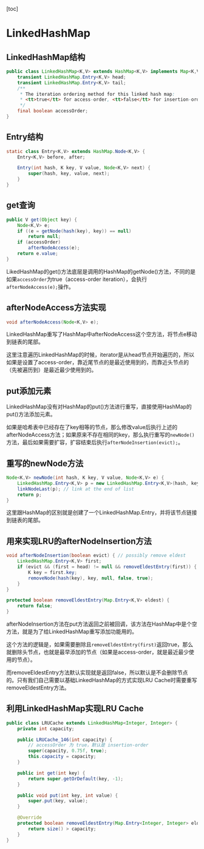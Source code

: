 [toc]

# LinkedHashMap

## LinkedHashMap结构

```java
public class LinkedHashMap<K,V> extends HashMap<K,V> implements Map<K,V> {
    transient LinkedHashMap.Entry<K,V> head;
    transient LinkedHashMap.Entry<K,V> tail;
    /**
     * The iteration ordering method for this linked hash map:
     * <tt>true</tt> for access-order, <tt>false</tt> for insertion-order.
     */
    final boolean accessOrder;
}
```

## Entry结构

```java
static class Entry<K,V> extends HashMap.Node<K,V> {
    Entry<K,V> before, after;

    Entry(int hash, K key, V value, Node<K,V> next) {
        super(hash, key, value, next);
    }
}
```

## get查询

```java
public V get(Object key) {
    Node<K,V> e;
    if ((e = getNode(hash(key), key)) == null)
        return null;
    if (accessOrder)
        afterNodeAccess(e);
    return e.value;
}
```

LikedHashMap的get()方法底层是调用的HashMap的getNode()方法，不同的是如果`accessOrder`为true（access-order iteration），会执行`afterNodeAccess(e);`操作。

## afterNodeAccess方法实现

```java
void afterNodeAccess(Node<K,V> e);
```

LinkedHashMap重写了HashMap中afterNodeAccess这个空方法，将节点e移动到链表的尾部。

这里注意遍历LinkedHashMap的时候，iterator是从head节点开始遍历的，所以如果是设置了access-order，靠近尾节点的是最近使用到的，而靠近头节点的（先被遍历到）是最近最少使用到的。

## put添加元素

LinkedHashMap没有对HashMap的put()方法进行重写，直接使用HashMap的put()方法添加元素。

如果是哈希表中已经存在了key相等的节点，那么修改value后执行上述的afterNodeAccess方法；如果原来不存在相同的key，那么执行重写的`newNode()`方法，最后如果需要扩容，扩容结束后执行`afterNodeInsertion(evict);`。

## 重写的newNode方法

```java
Node<K,V> newNode(int hash, K key, V value, Node<K,V> e) {
    LinkedHashMap.Entry<K,V> p = new LinkedHashMap.Entry<K,V>(hash, key, value, e);
    linkNodeLast(p); // link at the end of list
    return p;
}
```

这里跟HashMap的区别就是创建了一个LinkedHashMap.Entry，并将该节点链接到链表的尾部。

## 用来实现LRU的afterNodeInsertion方法

```java
void afterNodeInsertion(boolean evict) { // possibly remove eldest
    LinkedHashMap.Entry<K,V> first;
    if (evict && (first = head) != null && removeEldestEntry(first)) {
        K key = first.key;
        removeNode(hash(key), key, null, false, true);
    }
}

protected boolean removeEldestEntry(Map.Entry<K,V> eldest) {
    return false;
}
```

afterNodeInsertion方法在put方法返回之前被回调，该方法在HashMap中是个空方法，就是为了给LinkedHashMap重写添加功能用的。

这个方法的逻辑是，如果需要删除且`removeEldestEntry(first)`返回true，那么就删除头节点，也就是最早添加的节点（如果是access-order，就是最近最少使用的节点）。

而removeEldestEntry方法默认实现就是返回false，所以默认是不会删除节点的。只有我们自己需要以基础LinkedHashMap的方式实现LRU Cache时需要重写removeEldestEntry方法。

## 利用LinkedHashMap实现LRU Cache

```java
public class LRUCache extends LinkedHashMap<Integer, Integer> {
    private int capacity;

    public LRUCache_146(int capacity) {
        // accessOrder 为 true，默认是 insertion-order
        super(capacity, 0.75f, true);
        this.capacity = capacity;
    }

    public int get(int key) {
        return super.getOrDefault(key, -1);
    }

    public void put(int key, int value) {
        super.put(key, value);
    }

    @Override
    protected boolean removeEldestEntry(Map.Entry<Integer, Integer> eldest) {
        return size() > capacity;
    }
}
```
